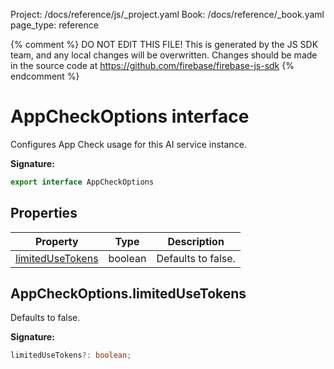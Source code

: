 Project: /docs/reference/js/_project.yaml
Book: /docs/reference/_book.yaml
page_type: reference

{% comment %}
DO NOT EDIT THIS FILE!
This is generated by the JS SDK team, and any local changes will be
overwritten. Changes should be made in the source code at
https://github.com/firebase/firebase-js-sdk
{% endcomment %}

# AppCheckOptions interface
Configures App Check usage for this AI service instance.

<b>Signature:</b>

```typescript
export interface AppCheckOptions 
```

## Properties

|  Property | Type | Description |
|  --- | --- | --- |
|  [limitedUseTokens](./ai.appcheckoptions.md#appcheckoptionslimitedusetokens) | boolean | Defaults to false. |

## AppCheckOptions.limitedUseTokens

Defaults to false.

<b>Signature:</b>

```typescript
limitedUseTokens?: boolean;
```

